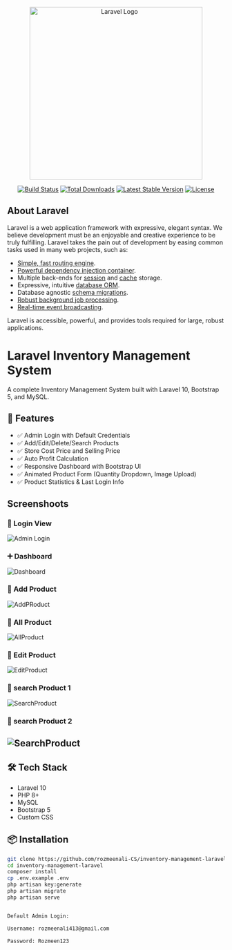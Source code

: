 <p align="center"><a href="https://laravel.com" target="_blank"><img src="https://raw.githubusercontent.com/laravel/art/master/logo-lockup/5%20SVG/2%20CMYK/1%20Full%20Color/laravel-logolockup-cmyk-red.svg" width="400" alt="Laravel Logo"></a></p>

<p align="center">
<a href="https://github.com/laravel/framework/actions"><img src="https://github.com/laravel/framework/workflows/tests/badge.svg" alt="Build Status"></a>
<a href="https://packagist.org/packages/laravel/framework"><img src="https://img.shields.io/packagist/dt/laravel/framework" alt="Total Downloads"></a>
<a href="https://packagist.org/packages/laravel/framework"><img src="https://img.shields.io/packagist/v/laravel/framework" alt="Latest Stable Version"></a>
<a href="https://packagist.org/packages/laravel/framework"><img src="https://img.shields.io/packagist/l/laravel/framework" alt="License"></a>
</p>

## About Laravel

Laravel is a web application framework with expressive, elegant syntax. We believe development must be an enjoyable and creative experience to be truly fulfilling. Laravel takes the pain out of development by easing common tasks used in many web projects, such as:

- [Simple, fast routing engine](https://laravel.com/docs/routing).
- [Powerful dependency injection container](https://laravel.com/docs/container).
- Multiple back-ends for [session](https://laravel.com/docs/session) and [cache](https://laravel.com/docs/cache) storage.
- Expressive, intuitive [database ORM](https://laravel.com/docs/eloquent).
- Database agnostic [schema migrations](https://laravel.com/docs/migrations).
- [Robust background job processing](https://laravel.com/docs/queues).
- [Real-time event broadcasting](https://laravel.com/docs/broadcasting).

Laravel is accessible, powerful, and provides tools required for large, robust applications.





 # Laravel Inventory Management System

A complete Inventory Management System built with Laravel 10, Bootstrap 5, and MySQL.

## 🚀 Features

- ✅ Admin Login with Default Credentials
- ✅ Add/Edit/Delete/Search Products
- ✅ Store Cost Price and Selling Price
- ✅ Auto Profit Calculation
- ✅ Responsive Dashboard with Bootstrap UI
- ✅ Animated Product Form (Quantity Dropdown, Image Upload)
- ✅ Product Statistics & Last Login Info


## Screenshoots


### 🧭 Login View  
![Admin Login](screenshots/login.png)

### ➕ Dashboard 
![Dashboard](screenshots/dashboard.png)

### 🔐 Add Product  
![AddPRoduct](screenshots/addproduct.png)

### 🔐 All Product  
![AllProduct](screenshots/allproduct.png)

### 🔐 Edit Product
![EditProduct](screenshots/Editproduct.png)

### 🔐  search Product 1 
![SearchProduct](screenshots/searchprod.png)

### 🔐  search Product 2
![SearchProduct](screenshots/Searchpro2.png)
---

## 🛠️ Tech Stack

- Laravel 10
- PHP 8+
- MySQL
- Bootstrap 5
- Custom CSS

## 📦 Installation

```bash
git clone https://github.com/rozmeenali-CS/inventory-management-laravel.git
cd inventory-management-laravel
composer install
cp .env.example .env
php artisan key:generate
php artisan migrate
php artisan serve


Default Admin Login:

Username: rozmeenali413@gmail.com

Password: Rozmeen123







